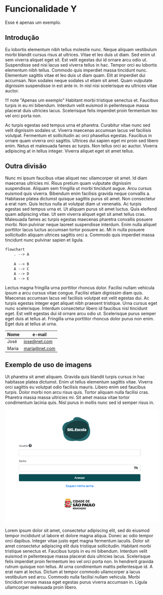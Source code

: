 # Funcionalidade Y

Esse é apenas um exemplo.

## Introdução
Eu lobortis elementum nibh tellus molestie nunc. Neque aliquam vestibulum morbi blandit cursus risus at ultrices. Vitae et leo duis ut diam. Sed enim ut sem viverra aliquet eget sit. Est velit egestas dui id ornare arcu odio ut. Suspendisse sed nisi lacus sed viverra tellus in hac. Tempor orci eu lobortis elementum nibh tellus. Commodo quis imperdiet massa tincidunt nunc. Elementum sagittis vitae et leo duis ut diam quam. Elit at imperdiet dui accumsan. Non sodales neque sodales ut etiam sit amet. Quam vulputate dignissim suspendisse in est ante in. In nisl nisi scelerisque eu ultrices vitae auctor.

!!! note "Apenas um exemplo"
	Habitant morbi tristique senectus et. 
    Faucibus turpis in eu mi bibendum. 
    Interdum velit euismod in pellentesque massa placerat duis ultricies lacus. 
    Scelerisque felis imperdiet proin fermentum leo vel orci porta non. 

Ac turpis egestas sed tempus urna et pharetra. Curabitur vitae nunc sed velit dignissim sodales ut. Viverra maecenas accumsan lacus vel facilisis volutpat. Fermentum et sollicitudin ac orci phasellus egestas. Faucibus in ornare quam viverra orci sagittis. Ultrices dui sapien eget mi proin sed libero enim. Netus et malesuada fames ac turpis. Non tellus orci ac auctor. Viverra adipiscing at in tellus integer. Viverra aliquet eget sit amet tellus.

## Outra divisão
Nunc mi ipsum faucibus vitae aliquet nec ullamcorper sit amet. Id diam maecenas ultricies mi. Risus pretium quam vulputate dignissim suspendisse. Aliquam sem fringilla ut morbi tincidunt augue. Arcu cursus euismod quis viverra. Bibendum enim facilisis gravida neque convallis a. Habitasse platea dictumst quisque sagittis purus sit amet. Non consectetur a erat nam. Quis lectus nulla at volutpat diam ut venenatis. Ac turpis egestas sed tempus urna et. Ut aliquam purus sit amet luctus. Quis eleifend quam adipiscing vitae. Ut sem viverra aliquet eget sit amet tellus cras. Malesuada fames ac turpis egestas maecenas pharetra convallis posuere morbi. Non pulvinar neque laoreet suspendisse interdum. Enim nulla aliquet porttitor lacus luctus accumsan tortor posuere ac. Mi in nulla posuere sollicitudin aliquam ultrices sagittis orci a. Commodo quis imperdiet massa tincidunt nunc pulvinar sapien et ligula.

```mermaid
flowchart
	. --> A
	
	A --> B
	A --> C
	A --> D
	A --> E
```

Lectus magna fringilla urna porttitor rhoncus dolor. Facilisi nullam vehicula ipsum a arcu cursus vitae congue. Facilisi etiam dignissim diam quis. Maecenas accumsan lacus vel facilisis volutpat est velit egestas dui. Ac turpis egestas integer eget aliquet nibh praesent tristique. Urna cursus eget nunc scelerisque. Interdum consectetur libero id faucibus nisl tincidunt eget. Est velit egestas dui id ornare arcu odio ut. Scelerisque purus semper eget duis at tellus at. Fringilla urna porttitor rhoncus dolor purus non enim. Eget duis at tellus at urna.

| Nome      | e-mail        |
|-----------|---------------|
| José      | jose@net.com  |
| Maria     | maria@net.com |

## Exemplo de uso de imagens

Ut pharetra sit amet aliquam. Gravida quis blandit turpis cursus in hac habitasse platea dictumst. Enim ut tellus elementum sagittis vitae. Viverra orci sagittis eu volutpat odio facilisis mauris. Libero enim sed faucibus turpis. Dolor morbi non arcu risus quis. Tortor aliquam nulla facilisi cras. Pharetra massa massa ultricies mi. Sit amet massa vitae tortor condimentum lacinia quis. Nisl purus in mollis nunc sed id semper risus in.

![Imagem de exemplo](../../imagens/exemplo-tela.png)

Lorem ipsum dolor sit amet, consectetur adipiscing elit, sed do eiusmod tempor incididunt ut labore et dolore magna aliqua. Donec ac odio tempor orci dapibus. Integer vitae justo eget magna fermentum iaculis. Dolor sit amet consectetur adipiscing elit duis tristique sollicitudin. Habitant morbi tristique senectus et. Faucibus turpis in eu mi bibendum. Interdum velit euismod in pellentesque massa placerat duis ultricies lacus. Scelerisque felis imperdiet proin fermentum leo vel orci porta non. In hendrerit gravida rutrum quisque non tellus. At urna condimentum mattis pellentesque id. A erat nam at lectus. Dictum at tempor commodo ullamcorper a lacus vestibulum sed arcu. Commodo nulla facilisi nullam vehicula. Morbi tincidunt ornare massa eget egestas purus viverra accumsan in. Ligula ullamcorper malesuada proin libero.
